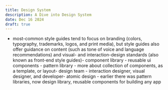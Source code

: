 ```yaml
---
title: Design System
description: A Dive into Design System
date: Dec 16 2024
draft: true
---
```


- most-common style guides tend to focus on branding (colors, typography, trademarks, logos, and print media), but style guides also offer guidance on content (such as tone of voice and language recommendations) and visual- and interaction-design standards (also known as front-end style guides)- component library - reusable ui components - pattern library - more about collection of components, as a template, or layout- design team - interaction designer, visual designer, and developer- atomic design - earlier there was pattern libraries, now design library, reusable components for building any app
